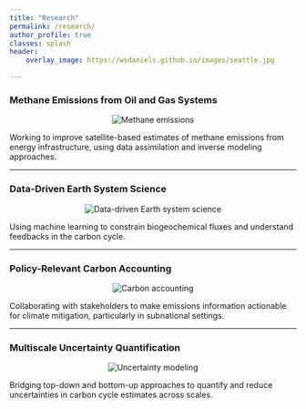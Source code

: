 ```yaml
---
title: "Research"
permalink: /research/
author_profile: true
classes: splash
header:
    overlay_image: https://wsdaniels.github.io/images/seattle.jpg

---
```



### Methane Emissions from Oil and Gas Systems

<div style="text-align: center;">
  <img src="/images/methane-emissions.jpg" alt="Methane emissions" style="max-width: 80%; height: auto;">
</div>

Working to improve satellite-based estimates of methane emissions from energy infrastructure, using data assimilation and inverse modeling approaches.

---

### Data-Driven Earth System Science

<div style="text-align: center;">
  <img src="/images/data-driven-ess.jpg" alt="Data-driven Earth system science" style="max-width: 80%; height: auto;">
</div>

Using machine learning to constrain biogeochemical fluxes and understand feedbacks in the carbon cycle.

---

### Policy-Relevant Carbon Accounting

<div style="text-align: center;">
  <img src="/images/carbon-accounting.jpg" alt="Carbon accounting" style="max-width: 80%; height: auto;">
</div>

Collaborating with stakeholders to make emissions information actionable for climate mitigation, particularly in subnational settings.

---

### Multiscale Uncertainty Quantification

<div style="text-align: center;">
  <img src="/images/uncertainty-modeling.jpg" alt="Uncertainty modeling" style="max-width: 80%; height: auto;">
</div>

Bridging top-down and bottom-up approaches to quantify and reduce uncertainties in carbon cycle estimates across scales.
